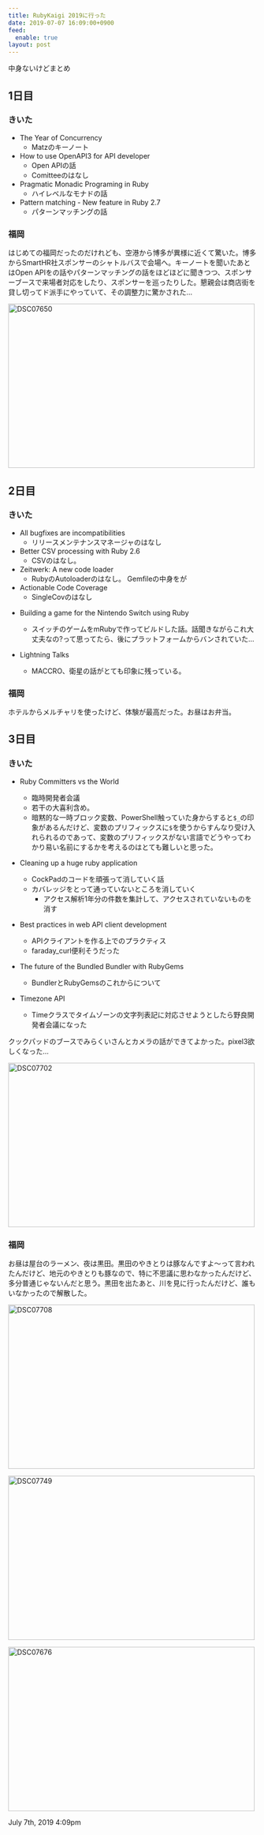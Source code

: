 ```yaml
---
title: RubyKaigi 2019に行った
date: 2019-07-07 16:09:00+0900
feed:
  enable: true
layout: post
---
```

<p>中身ないけどまとめ</p>    <h2>1日目</h2>    <h3>きいた</h3>    <ul>      <li>        The Year of Concurrency        <ul>          <li>Matzのキーノート</li>        </ul>      </li>      <li>        How to use OpenAPI3 for API developer        <ul>          <li>Open APIの話</li>          <li>Comitteeのはなし</li>        </ul>      </li>      <li>        Pragmatic Monadic Programing in Ruby        <ul>          <li>ハイレベルなモナドの話</li>        </ul>      </li>      <li>        Pattern matching - New feature in Ruby 2.7        <ul>          <li>パターンマッチングの話</li>        </ul>      </li>    </ul>    <h3>福岡</h3>    <p>      はじめての福岡だったのだけれども、空港から博多が異様に近くて驚いた。博多からSmartHR社スポンサーのシャトルバスで会場へ。キーノートを聞いたあとはOpen      APIをの話やパターンマッチングの話をほどほどに聞きつつ、スポンサーブースで来場者対応をしたり、スポンサーを巡ったりした。懇親会は商店街を貸し切ってド派手にやっていて、その調整力に驚かされた…    </p>    <p>      <a data-flickr-embed="true" href="https://www.flickr.com/photos/uvb_76/33822870668/in/album-72157691104713593/" title="DSC07650" target="_blank"><img src="https://live.staticflickr.com/65535/33822870668_7b2d102e62.jpg" width="500" height="333" alt="DSC07650"></a>      <script async src="//embedr.flickr.com/assets/client-code.js" charset="utf-8"></script>    </p>    <h2>2日目</h2>    <h3>きいた</h3>    <ul>      <li>        All bugfixes are incompatibilities        <ul>          <li>リリースメンテナンスマネージャのはなし</li>        </ul>      </li>      <li>        Better CSV processing with Ruby 2.6        <ul>          <li>CSVのはなし。</li>        </ul>      </li>      <li>        Zeitwerk: A new code loader        <ul>          <li>RubyのAutoloaderのはなし。 Gemfileの中身をが</li>        </ul>      </li>      <li>        Actionable Code Coverage        <ul>          <li>SingleCovのはなし</li>        </ul>      </li>      <li>        <p>Building a game for the Nintendo Switch using Ruby</p>        <ul>          <li>            スイッチのゲームをmRubyで作ってビルドした話。話聞きながらこれ大丈夫なの?って思ってたら、後にプラットフォームからバンされていた…          </li>        </ul>      </li>      <li>        <p>Lightning Talks</p>        <ul>          <li>MACCRO、衛星の話がとても印象に残っている。</li>        </ul>      </li>    </ul>    <h3>福岡</h3>    <p>ホテルからメルチャリを使ったけど、体験が最高だった。お昼はお弁当。</p>    <h2>3日目</h2>    <h3>きいた</h3>    <ul>      <li>        <p>Ruby Committers vs the World</p>        <ul>          <li>臨時開発者会議</li>          <li>若干の大喜利含め。</li>          <li>            暗黙的な一時ブロック変数、PowerShell触っていた身からすると<code>$_</code>の印象があるんだけど、変数のプリフィックスに<code>$</code>を使うからすんなり受け入れられるのであって、変数のプリフィックスがない言語でどうやってわかり易い名前にするかを考えるのはとても難しいと思った。          </li>        </ul>      </li>      <li>        <p>Cleaning up a huge ruby application</p>        <ul>          <li>CockPadのコードを頑張って消していく話</li>          <li>            カバレッジをとって通っていないところを消していく            <ul>              <li>                アクセス解析1年分の件数を集計して、アクセスされていないものを消す              </li>            </ul>          </li>        </ul>      </li>      <li>        <p>Best practices in web API client development</p>        <ul>          <li>APIクライアントを作る上でのプラクティス</li>          <li>faraday_curl便利そうだった</li>        </ul>      </li>      <li>        <p>The future of the Bundled Bundler with RubyGems</p>        <ul>          <li>BundlerとRubyGemsのこれからについて</li>        </ul>      </li>      <li>        <p>Timezone API</p>        <ul>          <li>            Timeクラスでタイムゾーンの文字列表記に対応させようとしたら野良開発者会議になった          </li>        </ul>      </li>    </ul>    <p>      クックパッドのブースでみらくいさんとカメラの話ができてよかった。pixel3欲しくなった…    </p>    <p>      <a data-flickr-embed="true" href="https://www.flickr.com/photos/uvb_76/32756985807/in/album-72157691104713593/" title="DSC07702" target="_blank"><img src="https://live.staticflickr.com/65535/32756985807_a449ee2584.jpg" width="500" height="333" alt="DSC07702"></a>      <script async src="//embedr.flickr.com/assets/client-code.js" charset="utf-8"></script>    </p>    <h3>福岡</h3>    <p>      お昼は屋台のラーメン、夜は黒田。黒田のやきとりは豚なんですよ〜って言われたんだけど、地元のやきとりも豚なので、特に不思議に思わなかったんだけど、多分普通じゃないんだと思う。黒田を出たあと、川を見に行ったんだけど、誰もいなかったので解散した。    </p>    <p>      <a data-flickr-embed="true" href="https://www.flickr.com/photos/uvb_76/33822870038/in/album-72157691104713593/" title="DSC07708" target="_blank"><img src="https://live.staticflickr.com/65535/33822870038_fe7e5b7fb7.jpg" width="500" height="333" alt="DSC07708"></a>      <script async src="//embedr.flickr.com/assets/client-code.js" charset="utf-8"></script>    </p>    <p>      <a data-flickr-embed="true" href="https://www.flickr.com/photos/uvb_76/32756985057/in/album-72157691104713593/" title="DSC07749" target="_blank"><img src="https://live.staticflickr.com/65535/32756985057_28c1a95b01.jpg" width="500" height="333" alt="DSC07749"></a>      <script async src="//embedr.flickr.com/assets/client-code.js" charset="utf-8"></script>    </p>    <p>      <a data-flickr-embed="true" href="https://www.flickr.com/photos/uvb_76/47773058302/in/album-72157691104713593/" title="DSC07676" target="_blank"><img src="https://live.staticflickr.com/65535/47773058302_087ea88d7d.jpg" width="500" height="333" alt="DSC07676"></a>      <script async src="//embedr.flickr.com/assets/client-code.js" charset="utf-8"></script>    </p>    <div id="footer">      <span id="timestamp"> July 7th, 2019 4:09pm </span>    </div>
